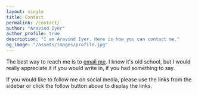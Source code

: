 ```yaml
---
layout: single
title: Contact
permalink: /contact/
author: "Aravind Iyer"
author_profile: true
description: "I am Aravind Iyer. Here is how you can contact me."
og_image: "/assets/images/profile.jpg"
---
```

The best way to reach me is to [email me](mailto:feedback@aravindiyer.com). I know it's old school, but I would really appreciate it if you would write in, if you had something to say.

If you would like to follow me on social media, please use the links from the sidebar or click the follow button above to display the links.

